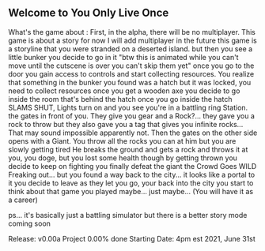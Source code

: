 ## Welcome to You Only Live Once

What's the game about : First, in the alpha, there will be no multiplayer. This game is about a story for now I will add multiplayer in the future this game is a storyline that you were stranded on a deserted island. but then you see a little bunker you decide to go in it "btw this is animated while you can't move until the cutscene is over you can't skip them yet" once you go to the door you gain access to controls and start collecting resources. You realize that something in the bunker you found was a hatch but it was locked, you need to collect resources once you get a wooden axe you decide to go inside the room that's behind the hatch once you go inside the hatch SLAMS SHUT, Lights turn on and you see you're in a battling ring Station. the gates in front of you. They give you gear and a Rock?... they gave you a rock to throw but they also gave you a tag that gives you infinite rocks... That may sound impossible apparently not. Then the gates on the other side opens with a Giant. You throw all the rocks you can at him but you are slowly getting tired He breaks the ground and gets a rock and throws it at you, you doge, but you lost some health though by getting thrown you decide to keep on fighting you finally defeat the giant the Crowd Goes WILD Freaking out... but you found a way back to the city... it looks like a portal to it you decide to leave as they let you go, your back into the city you start to think about that game you played maybe... just maybe... (You will have it as a career)

ps... it's basically just a battling simulator but there is a better story mode coming soon

Release: v0.00a Project 0.00% done Starting Date: 4pm est 2021, June 31st
